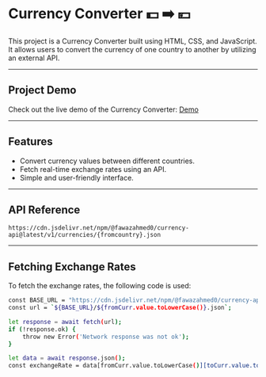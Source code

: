 # Currency Converter 💵 ➡️ 💴
This project is a Currency Converter built using HTML, CSS, and JavaScript. It allows users to convert the currency of one country to another by utilizing an external API.

---

## Project Demo

Check out the live demo of the Currency Converter: [Demo](https://pratikkhot100.github.io/Currency-Converter/)

---

## Features
- Convert currency values between different countries.
- Fetch real-time exchange rates using an API.
- Simple and user-friendly interface.

---

## API Reference
```
https://cdn.jsdelivr.net/npm/@fawazahmed0/currency-api@latest/v1/currencies/{fromcountry}.json
```

---

## Fetching Exchange Rates
To fetch the exchange rates, the following code is used:

```bash
const BASE_URL = "https://cdn.jsdelivr.net/npm/@fawazahmed0/currency-api@latest/v1/currencies";
const url = `${BASE_URL}/${fromCurr.value.toLowerCase()}.json`;

let response = await fetch(url);
if (!response.ok) {
    throw new Error('Network response was not ok');
}

let data = await response.json();
const exchangeRate = data[fromCurr.value.toLowerCase()][toCurr.value.toLowerCase()];

```
